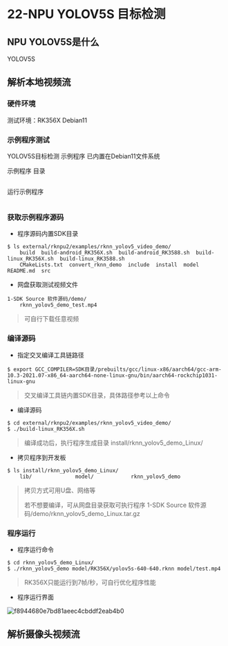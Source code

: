 # 22-NPU YOLOV5S 目标检测





## NPU YOLOV5S是什么

YOLOV5S





## 解析本地视频流

### 硬件环境

测试环境：RK356X Debian11



### 示例程序测试

YOLOV5S目标检测 示例程序 已内置在Debian11文件系统

示例程序 目录

```

```



运行示例程序

```
```





### 获取示例程序源码

* 程序源码内置SDK目录

```
$ ls external/rknpu2/examples/rknn_yolov5_video_demo/
	build  build-android_RK356X.sh  build-android_RK3588.sh  build-linux_RK356X.sh  build-linux_RK3588.sh  
	CMakeLists.txt  convert_rknn_demo  include  install  model  README.md  src
```



* 网盘获取测试视频文件

```
1-SDK Source 软件源码/demo/
	rknn_yolov5_demo_test.mp4
```

> 可自行下载任意视频



### 编译源码

* 指定交叉编译工具链路径

```
$ export GCC_COMPILER=SDK目录/prebuilts/gcc/linux-x86/aarch64/gcc-arm-10.3-2021.07-x86_64-aarch64-none-linux-gnu/bin/aarch64-rockchip1031-linux-gnu
```

> 交叉编译工具链内置SDK目录，具体路径参考以上命令



* 编译源码

```
$ cd external/rknpu2/examples/rknn_yolov5_video_demo/
$ ./build-linux_RK356X.sh
```

> 编译成功后，执行程序生成目录 install/rknn_yolov5_demo_Linux/



* 拷贝程序到开发板

```
$ ls install/rknn_yolov5_demo_Linux/
	lib/              model/            rknn_yolov5_demo
```

> 拷贝方式可用U盘、网络等
>
> 若不想要编译，可从网盘目录获取可执行程序 1-SDK Source 软件源码/demo/rknn_yolov5_demo_Linux.tar.gz



### 程序运行

* 程序运行命令

```
$ cd rknn_yolov5_demo_Linux/
$ ./rknn_yolov5_demo model/RK356X/yolov5s-640-640.rknn model/test.mp4
```

> RK356X只能运行到7帧/秒，可自行优化程序性能



* 程序运行界面

![f8944680e7bd81aeec4cbddf2eab4b0](http://tanzhtanzh.oss-cn-shenzhen.aliyuncs.com/img/f8944680e7bd81aeec4cbddf2eab4b0.jpg)





## 解析摄像头视频流

